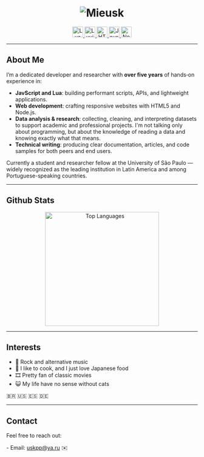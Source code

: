 <h1 align="center">
  <img src="https://readme-typing-svg.demolab.com/?font=Fira+Code&weight=700&size=28&pause=1000000&color=3807F7&center=true&vCenter=true&width=650&height=34&lines=Mieusk" alt="Mieusk" />
</h1>

<p align="center">
  <a href="http://lua.org">
    <img src="https://img.shields.io/badge/Lua-%232C2D72.svg?style=for-the-badge&logo=lua&logoColor=white" alt="Lua" height="28"/>
  </a>
  
  <a href="https://luvit.io/">
    <img src="https://img.shields.io/badge/Luvit-262626?style=for-the-badge&logo=lua&logoColor=white" alt="Luvit" height="28"/>
  </a>
  <a href="https://developer.mozilla.org/en-US/docs/Web/HTML">
    <img src="https://img.shields.io/badge/HTML5-F16529?style=for-the-badge&logo=html5&logoColor=white" alt="HTML5" height="28"/>
  </a>
  <a href="https://developer.mozilla.org/en-US/docs/Web/JavaScript">
    <img src="https://img.shields.io/badge/JavaScript-%23F7DF1E.svg?style=for-the-badge&logo=javascript&logoColor=%23323330" alt="JavaScript" height="28"/>
  </a>
  <a href="https://nodejs.org/">
    <img src="https://img.shields.io/badge/Node.js-339933?style=for-the-badge&logo=node.js&logoColor=white" alt="Node.js" height="28"/>
  </a>
</p>

---

## About Me

I’m a dedicated developer and researcher with **over five years** of hands‑on experience in:

- **JavScript and Lua**: building performant scripts, APIs, and lightweight applications.
- **Web development**: crafting responsive websites with HTML5 and Node.js.
- **Data analysis & research**: collecting, cleaning, and interpreting datasets to support academic and professional projects. I'm not talking only about programming, but about the knowledge of reading a data and knowing exactly what that means.
- **Technical writing**: producing clear documentation, articles, and code samples for both peers and end users.

Currently a student and researcher fellow at the University of São Paulo — widely recognized as the leading institution in Latin America and among Portuguese-speaking countries.

---

## Github Stats

<p align="center">
  <img src="https://github-readme-stats.vercel.app/api/top-langs/?username=mieusk&layout=compact&theme=apprentice&hide_border=true&bg_color=0e2124&card_width=384&line_height=40" alt="Top Languages" width="300"/>
</p>

---

## Interests

- 🎵 Rock and alternative music
- 🍴 I like to cook, and I just love Japanese food
- 🎞 Pretty fan of classic movies  
- 😺 My life have no sense without cats

🇧🇷 🇺🇸 🇪🇸 🇩🇪

---

## Contact

Feel free to reach out:

- Email: [uskpp@ya.ru](mailto:uskpp@ya.ru) ✉️
